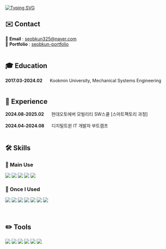 [![Typing SVG](https://readme-typing-svg.demolab.com?font=Roboto+Slab&weight=500&size=30&pause=1000&color=a2d2ff&width=435&lines=Hello+I'm+Seobkun+%F0%9F%97%AF)](https://git.io/typing-svg)

## ✉️ Contact
📧 **Email** : seobkun325@naver.com  
💼 **Portfolio** : [seobkun-portfolio](https://seobkun-portfolio.vercel.app)  
<br>
## 🎓 Education
**2017.03-2024.02**&nbsp;&nbsp;&nbsp;&nbsp;&nbsp;&nbsp;Kookmin University, Mechanical Systems Engineering  
<br>
## 📝 Experience
**2024.08-2025.02**&nbsp;&nbsp;&nbsp;&nbsp;&nbsp;&nbsp;현대오토에버 모빌리티 SW스쿨 [스마트팩토리 과정]  
<br>
**2024.04-2024.08**&nbsp;&nbsp;&nbsp;&nbsp;&nbsp;&nbsp;디지털트윈 IT 개발자 부트캠프
<br>
<br>
## 🛠️ Skills

### 🔹 Main Use  
<p >
  <img src="https://img.shields.io/badge/JavaScript-F7DF1E?style=flat-square&logo=JavaScript&logoColor=black" />
  <img src="https://img.shields.io/badge/Vue.js-4FC08D?style=flat-square&logo=Vue.js&logoColor=white" />
  <img src="https://img.shields.io/badge/HTML5-E34F26?style=flat-square&logo=HTML5&logoColor=white" />
  <img src="https://img.shields.io/badge/CSS3-1572B6?style=flat-square&logo=CSS3&logoColor=white" />
  <img src="https://img.shields.io/badge/SCSS-CC6699?style=flat-square&logo=Sass&logoColor=white" />
</p>

### 🔹 Once I Used  
<p >
    <img src="https://img.shields.io/badge/Python-3776AB?style=flat-square&logo=Python&logoColor=white" />
    <img src="https://img.shields.io/badge/Node.js-339933?style=flat-square&logo=Node.js&logoColor=white" />
  <img src="https://img.shields.io/badge/Express-grey?style=flat-square&logo=Express&logoColor=black" />
    <img src="https://img.shields.io/badge/React-61DAFB?style=flat-square&logo=React&logoColor=black" />
  <img src="https://img.shields.io/badge/Three.js-white?style=flat-square&logo=three.js&logoColor=black" />
  <img src="https://img.shields.io/badge/Babylon.js-FF0000?style=flat-square&logo=babylon.js&logoColor=white" />
  <img src="https://img.shields.io/badge/jQuery-0769AD?style=flat-square&logo=jQuery&logoColor=white" />
</p>
<br>

## ✏️ Tools  
<p >
  <img src="https://img.shields.io/badge/Figma-F24E1E?style=flat-square&logo=figma&logoColor=white" />
  <img src="https://img.shields.io/badge/Notion-000000?style=flat-square&logo=notion&logoColor=white" />
  <img src="https://img.shields.io/badge/Slack-4A154B?style=flat-square&logo=slack&logoColor=white" />
  <img src="https://img.shields.io/badge/Discord-5865F2?style=flat-square&logo=discord&logoColor=white" />
  <img src="https://img.shields.io/badge/Jira-0052CC?style=flat-square&logo=jira&logoColor=white" />
  <img src="https://img.shields.io/badge/Blender-F5792A?style=flat-square&logo=blender&logoColor=white" />
</p>


